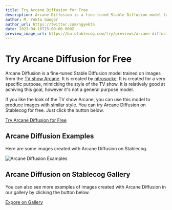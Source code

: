 ```yaml
---
title: Try Arcane Diffusion for Free
description: Arcane Diffusion is a fine-tuned Stable Diffusion model trained on images from the TV show Arcane. Try it on Stablecog for free.
author: M. Yekta Güngör
author_url: https://twitter.com/ngyekta
date: 2023-04-18T15:00:00.000Z
preview_image_url: https://ba.stablecog.com/try/previews/arcane-diffusion.jpg
---
```


# Try Arcane Diffusion for Free

Arcane Diffusion is a fine-tuned Stable Diffusion model trained on images from the [TV show Arcane](https://www.imdb.com/title/tt11126994/). It is created by [nitrosocke](https://huggingface.co/nitrosocke). It is created for a very specific purpose, mimicking the style of the TV show. It is relatively good at achiving this goal, however it's not a general purpose model.

If you like the look of the TV show Arcane, you can use this model to produce images with similar style. You can try Arcane Diffusion on Stablecog for free. Just click the button below.

[Try Arcane Diffusion for Free](https://stablecog.com/?mi=36d9d835-646f-4fc7-b9fe-98654464bf8e&adv=true)<!--rehype:button=true-->

<!--rehype:class=flex justify-center-->

## Arcane Diffusion Examples

Here are some images created with Arcane Diffusion on Stablecog.

![Arcane Diffusion Examples](https://ba.stablecog.com/guide/models/arcane-diffusion.jpg)<!--rehype:width=2560&height=4480-->

## Arcane Diffusion on Stablecog Gallery

You can also see more examples of images created with Arcane Diffusion in our gallery by clicking the button below.

[Expore on Gallery](https://stablecog.com/gallery?mi=36d9d835-646f-4fc7-b9fe-98654464bf8e)<!--rehype:button=true-->
